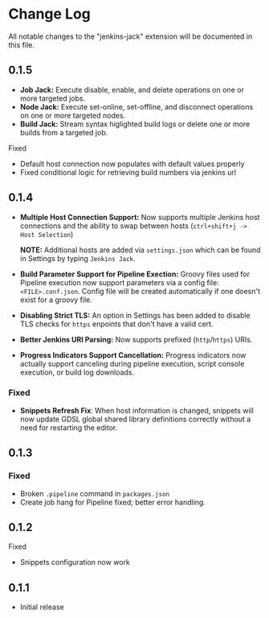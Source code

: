 # Change Log
All notable changes to the "jenkins-jack" extension will be documented in this file.

## 0.1.5

* __Job Jack:__ Execute disable, enable, and delete operations on one or more targeted jobs.
* __Node Jack:__ Execute set-online, set-offline, and disconnect operations on one or more targeted nodes.
* __Build Jack:__ Stream syntax higlighted build logs or delete one or more builds from a targeted job.

Fixed
* Default host connection now populates with default values properly
* Fixed conditional logic for retrieving build numbers via jenkins url

## 0.1.4

* __Multiple Host Connection Support:__ Now supports multiple Jenkins host connections and the ability to swap between hosts (`ctrl+shift+j -> Host Selection`)
    
    __NOTE:__ Additional hosts are added via `settings.json` which can be found in Settings by typing `Jenkins Jack`.

* __Build Parameter Support for Pipeline Exection:__ Groovy files used for Pipeline execution now support parameters via a config file: `<FILE>.conf.json`. Config file will be created automatically if one doesn't exist for a groovy file.

* __Disabling Strict TLS:__ An option in Settings has been added to disable TLS checks for `https` enpoints that don't have a valid cert.

* __Better Jenkins URI Parsing:__ Now supports prefixed (`http`/`https`) URIs.

* __Progress Indicators Support Cancellation:__ Progress indicators now actually support canceling during pipeline execution, script console execution, or build log downloads.

### Fixed

* __Snippets Refresh Fix__: When host information is changed, snippets will now update GDSL global shared library definitions correctly without a need for restarting the editor.

## 0.1.3

### Fixed
- Broken `.pipeline` command in `packages.json`
- Create job hang for Pipeline fixed; better error handling.

## 0.1.2

Fixed

- Snippets configuration now work

## 0.1.1
- Initial release